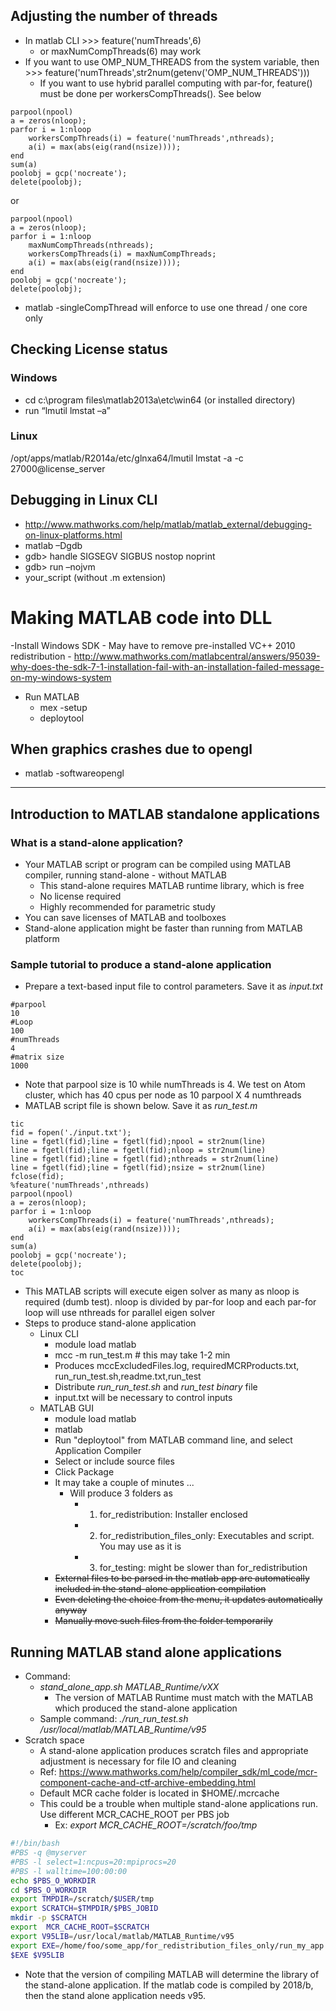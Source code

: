 ## Adjusting the number of threads
- In matlab CLI >>> feature('numThreads',6)
    - or maxNumCompThreads(6) may work
- If you want to use OMP_NUM_THREADS from the system variable, then >>> feature('numThreads',str2num(getenv('OMP_NUM_THREADS')))
    - If you want to use hybrid parallel computing with par-for, feature() must be done per workersCompThreads(). See below
```
parpool(npool)
a = zeros(nloop);
parfor i = 1:nloop
    workersCompThreads(i) = feature('numThreads',nthreads);
    a(i) = max(abs(eig(rand(nsize))));
end
sum(a)
poolobj = gcp('nocreate');
delete(poolobj);
```
or
```
parpool(npool)
a = zeros(nloop);
parfor i = 1:nloop
    maxNumCompThreads(nthreads);
    workersCompThreads(i) = maxNumCompThreads;
    a(i) = max(abs(eig(rand(nsize))));
end
poolobj = gcp('nocreate');
delete(poolobj);
```
- matlab -singleCompThread will enforce to use one thread / one core only

## Checking License status
### Windows
- cd c:\program files\matlab2013a\etc\win64 (or installed directory)
- run “lmutil lmstat –a”
### Linux
/opt/apps/matlab/R2014a/etc/glnxa64/lmutil lmstat -a -c 27000@license_server

## Debugging in Linux CLI
- http://www.mathworks.com/help/matlab/matlab_external/debugging-on-linux-platforms.html
- matlab –Dgdb
- gdb> handle SIGSEGV SIGBUS nostop noprint 
- gdb> run –nojvm
- your_script (without .m extension)

# Making MATLAB code into DLL
-Install Windows SDK
    - May have to remove pre-installed VC++ 2010 redistribution
    - http://www.mathworks.com/matlabcentral/answers/95039-why-does-the-sdk-7-1-installation-fail-with-an-installation-failed-message-on-my-windows-system
- Run MATLAB
    - mex -setup
    - deploytool

## When graphics crashes due to opengl
- matlab -softwareopengl

<hr>

## Introduction to MATLAB standalone applications
### What is a stand-alone application?
- Your MATLAB script or program can be compiled using MATLAB compiler, running stand-alone - without MATLAB
    - This stand-alone requires MATLAB runtime library, which is free
    - No license required
    - Highly recommended for parametric study
- You can save licenses of MATLAB and toolboxes
- Stand-alone application might be faster than running from MATLAB platform

### Sample tutorial to produce a stand-alone application
- Prepare a text-based input file to control parameters. Save it as *input.txt*
```
#parpool
10
#Loop
100
#numThreads
4
#matrix size
1000
```
- Note that parpool size is 10 while numThreads is 4. We test on Atom cluster, which has 40 cpus per node as 10 parpool X 4 numthreads
- MATLAB script file is shown below. Save it as *run_test.m*
```
tic
fid = fopen('./input.txt');
line = fgetl(fid);line = fgetl(fid);npool = str2num(line)
line = fgetl(fid);line = fgetl(fid);nloop = str2num(line)
line = fgetl(fid);line = fgetl(fid);nthreads = str2num(line)
line = fgetl(fid);line = fgetl(fid);nsize = str2num(line)
fclose(fid);
%feature('numThreads',nthreads)
parpool(npool)
a = zeros(nloop);
parfor i = 1:nloop
    workersCompThreads(i) = feature('numThreads',nthreads);
    a(i) = max(abs(eig(rand(nsize))));
end
sum(a)
poolobj = gcp('nocreate');
delete(poolobj);
toc
```
- This MATLAB scripts will execute eigen solver as many as nloop is required (dumb test). nloop is divided by par-for loop and each par-for loop will use nthreads for parallel eigen solver
- Steps to produce stand-alone application
    - Linux CLI
        - module load matlab
	    - mcc -m run_test.m # this may take 1-2 min
        - Produces mccExcludedFiles.log, requiredMCRProducts.txt, run_run_test.sh,readme.txt,run_test
        - Distribute *run_run_test.sh* and *run_test binary* file
        - input.txt will be necessary to control inputs
    - MATLAB GUI
        - module load matlab
        - matlab
	    - Run "deploytool" from MATLAB command line, and select Application Compiler
    	- Select or include source files
    	- Click Package
	    - It may take a couple of minutes ...
            - Will produce 3 folders as 
	            - 1) for_redistribution: Installer enclosed
                - 2) for_redistribution_files_only: Executables and script. You may use as it is
                - 3) for_testing: might be slower than for_redistribution
		- ~~External files to be parsed in the matlab app are automatically included in the stand-alone application compilation~~
		- ~~Even deleting the choice from the menu, it updates automatically anyway~~
		- ~~Manually move such files from the folder temporarily~~

## Running MATLAB stand alone applications
- Command: 
    - *stand_alone_app.sh MATLAB_Runtime/vXX*
        - The version of MATLAB Runtime must match with the MATLAB which produced the stand-alone application
    - Sample command: *./run_run_test.sh /usr/local/matlab/MATLAB_Runtime/v95*
- Scratch space
    - A stand-alone application produces scratch files and appropriate adjustment is necessary for file IO and cleaning
    - Ref: https://www.mathworks.com/help/compiler_sdk/ml_code/mcr-component-cache-and-ctf-archive-embedding.html
    - Default MCR cache folder is located in $HOME/.mcrcache
    - This could be a trouble when multiple stand-alone applications run. Use different MCR_CACHE_ROOT per PBS job
    	- Ex: *export MCR_CACHE_ROOT=/scratch/foo/tmp*
```bash
#!/bin/bash
#PBS -q @myserver
#PBS -l select=1:ncpus=20:mpiprocs=20
#PBS -l walltime=100:00:00
echo $PBS_O_WORKDIR
cd $PBS_O_WORKDIR
export TMPDIR=/scratch/$USER/tmp 
export SCRATCH=$TMPDIR/$PBS_JOBID
mkdir -p $SCRATCH
export  MCR_CACHE_ROOT=$SCRATCH
export V95LIB=/usr/local/matlab/MATLAB_Runtime/v95
export EXE=/home/foo/some_app/for_redistribution_files_only/run_my_app.sh 
$EXE $V95LIB  
```
- Note that the version of compiling MATLAB will determine the library of the stand-alone application. If the matlab code is compiled by 2018/b, then the stand alone application needs v95.
